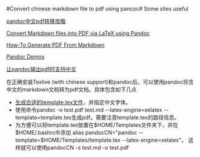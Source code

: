 #Convert chinese markdown file to pdf using pancoc#
Some sites useful

[pandoc中文pdf转换攻略](http://afoo.me/posts/2013-07-10-how-to-transform-chinese-pdf-with-pandoc.html)

[Convert Markdown files into PDF via LaTeX using Pandoc](http://felixfan.github.io/Pandoc-LaTeX-Chinese/)

[How-To Generate PDF From Markdown](http://kevin.deldycke.com/2012/01/how-to-generate-pdf-markdown/)

[Pandoc Demos](http://pandoc.org/demos.html)

[让pandoc输出pdf时支持中文](http://www.verydemo.com/demo_c173_i98333.html)

在正确安装Texlive (with chinese support)和pandoc后，可以使用pandoc将含中文的markdown文档转为pdf文档。具体包含如下几点

- [生成合适的template.tex文件](http://www.verydemo.com/demo_c173_i98333.html)，并指定中文字体。
- 使用命令pandoc -o test.pdf test.md  --latex-engine=xelatex --template=template.tex生成pdf。需要注意template.tex的路径信息。
- 为方便可以将template.tex放置在\$HOME/Templates文件夹下，并在\$HOME/.bashrc中添加
  alias pandocCN="pandoc --template=\$HOME/Templates/template.tex --latex-engine=xelatex"。
  这样就可以使用pandocCN -s test.md -o test.pdf
